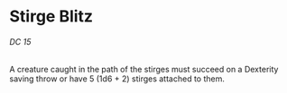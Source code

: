 # Stirge Blitz 

###### DC 15

A creature caught in the path of the stirges must succeed on a Dexterity saving throw or have 5 (1d6 + 2) stirges attached to them.